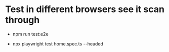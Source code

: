 # Test in different browsers see it scan through

- npm run test:e2e

- npx playwright test home.spec.ts --headed